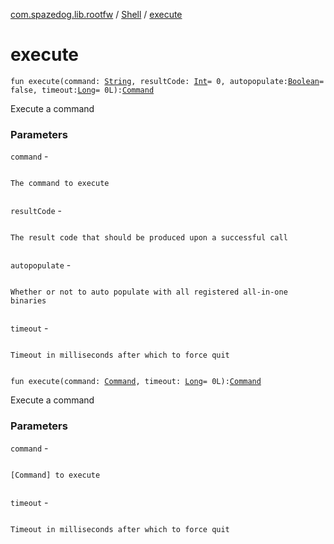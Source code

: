 [com.spazedog.lib.rootfw](../index.md) / [Shell](index.md) / [execute](.)

# execute

`fun execute(command: `[`String`](https://kotlinlang.org/api/latest/jvm/stdlib/kotlin/-string/index.html)`, resultCode: `[`Int`](https://kotlinlang.org/api/latest/jvm/stdlib/kotlin/-int/index.html)` = 0, autopopulate: `[`Boolean`](https://kotlinlang.org/api/latest/jvm/stdlib/kotlin/-boolean/index.html)` = false, timeout: `[`Long`](https://kotlinlang.org/api/latest/jvm/stdlib/kotlin/-long/index.html)` = 0L): `[`Command`](../-command/index.md)

Execute a command

### Parameters

`command` -

```

```
    The command to execute
```

```

`resultCode` -

```

```
    The result code that should be produced upon a successful call
```

```

`autopopulate` -

```

```
    Whether or not to auto populate with all registered all-in-one binaries
```

```

`timeout` -

```

```
    Timeout in milliseconds after which to force quit
```

```

`fun execute(command: `[`Command`](../-command/index.md)`, timeout: `[`Long`](https://kotlinlang.org/api/latest/jvm/stdlib/kotlin/-long/index.html)` = 0L): `[`Command`](../-command/index.md)

Execute a command

### Parameters

`command` -

```

```
    [Command] to execute
```

```

`timeout` -

```

```
    Timeout in milliseconds after which to force quit
```

```

